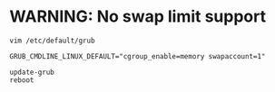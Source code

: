 # WARNING: No swap limit support

```
vim /etc/default/grub

GRUB_CMDLINE_LINUX_DEFAULT="cgroup_enable=memory swapaccount=1"

update-grub
reboot
```